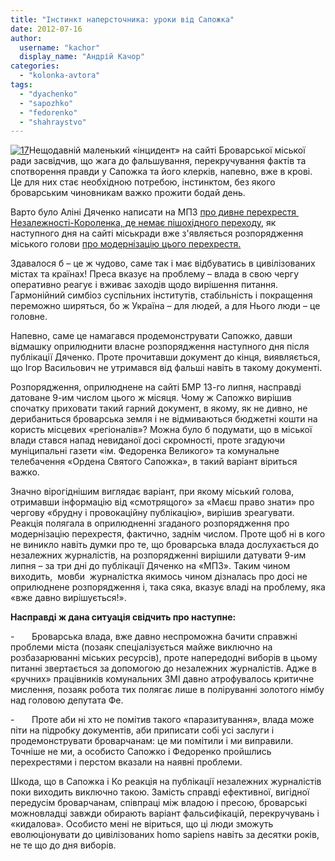 ```yaml
---
title: "Інстинкт наперсточника: уроки від Сапожка"
date: 2012-07-16
author: 
  username: "kachor"
  display_name: "Андрій Качор"
categories: 
  - "kolonka-avtora"
tags: 
  - "dyachenko"
  - "sapozhko"
  - "fedorenko"
  - "shahraystvo"
---
```


[![](https://mpz.brovary.org/wp-content/uploads/2012/07/17-266x300.gif "17")](https://mpz.brovary.org/wp-content/uploads/2012/07/17.gif)Нещодавній маленький «інцидент» на сайті Броварської міської ради засвідчив, що жага до фальшування, перекручування фактів та спотворення правди у Сапожка та його клерків, напевно, вже в крові. Це для них стає необхідною потребою, інстинктом, без якого броварським чиновникам важко прожити бодай день.

Варто було Аліні Дяченко написати на МПЗ [про дивне перехрестя  Незалежності-Короленка, де немає пішохідного переходу](https://mpz.brovary.org/nedorechnosti-na-brovarskih-dorogah-zhurnalistskiy-fotoreyd), як наступного дня на сайті міськради вже з'являється розпорядження міського голови [про модернізацію цього перехрестя.](https://docs.brovary.org/p3587/09.07.2012/148)

Здавалося б – це ж чудово, саме так і має відбуватись в цивілізованих містах та країнах! Преса вказує на проблему – влада в свою чергу оперативно реагує і вживає заходів щодо вирішення питання. Гармонійний симбіоз суспільних інститутів, стабільність і покращення переможно ширяться, бо ж Україна – для людей, а для Нього люди – це головне.

Напевно, саме це намагався продемонструвати Сапожко, давши відмашку оприлюднити власне розпорядження наступного дня після публікації Дяченко. Проте прочитавши документ до кінця, виявляється, що Ігор Васильович не утримався від фальші навіть в такому документі.

Розпорядження, оприлюднене на сайті БМР 13-го липня, насправді датоване 9-им числом цього ж місяця. Чому ж Сапожко вирішив спочатку приховати такий гарний документ, в якому, як не дивно, не дерибаниться броварська земля і не відмиваються бюджетні кошти на користь місцевих «регіоналів»? Можна було б подумати, що в міської влади стався напад невиданої досі скромності, проте згадуючи муніципальні газети «ім. Федоренка Великого» та комунальне телебачення «Ордена Святого Сапожка», в такий варіант віриться важко.

Значно вірогіднішим виглядає варіант, при якому міський голова, отримавши інформацію від «смотрящого» за «Маєш право знати» про чергову «брудну і провокаційну публікацію», вирішив зреагувати. Реакція полягала в оприлюдненні згаданого розпорядження про модернізацію перехрестя, фактично, заднім числом. Проте щоб ні в кого не виникло навіть думки про те, що броварська влада дослухається до незалежних журналістів, на розпорядженні вирішили датувати 9-им липня – за три дні до публікації Дяченко на «МПЗ». Таким чином виходить,  мовби  журналістка якимось чином дізналась про досі не оприлюднене розпорядження і, така сяка, вказує владі на проблему, яка «вже давно вирішується!».

**Насправді ж дана ситуація свідчить про наступне:**

\-       Броварська влада, вже давно неспроможна бачити справжні проблеми міста (позаяк спеціалізується майже виключно на розбазарюванні міських ресурсів), проте напередодні виборів в цьому питанні звертається за допомогою до незалежних журналістів. Адже в «ручних» працівників комунальних ЗМІ давно атрофувалось критичне мислення, позаяк робота тих полягає лише в поліруванні золотого німбу над головою депутата Фе.

\-       Проте аби ні хто не помітив такого «паразитування», влада може піти на підробку документів, аби приписати собі усі заслуги і продемонструвати броварчанам: це ми помітили і ми виправили. Точніше не ми, а особисто Сапожко і Федоренко пройшлись перехрестями і перстом вказали на наявні проблеми.

Шкода, що в Сапожка і Ко реакція на публікації незалежних журналістів поки виходить виключно такою. Замість справді ефективної, вигідної передусім броварчанам, співпраці між владою і пресою, броварські можновладці завжди обирають варіант фальсифікацій, перекручувань і «кидалова». Особисто мені не віриться, що ці люди зможуть еволюціонувати до цивілізованих homo sapiens навіть за десятки років, не те що до дня виборів.
